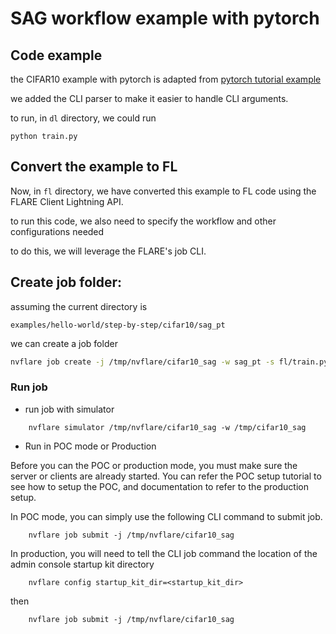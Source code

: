 
# SAG workflow example with pytorch 

## Code example

the CIFAR10 example with pytorch is adapted from [pytorch tutorial example](https://github.com/pytorch/tutorials/blob/main/beginner_source/blitz/cifar10_tutorial.py)

we added the CLI parser to make it easier to handle CLI arguments. 

to run, in ``dl`` directory, we could run

```
python train.py

```

## Convert the example to FL

Now, in ```fl``` directory, we have converted this example to FL code using the FLARE Client Lightning API.

to run this code, we also need to specify the workflow and other configurations needed

to do this, we will leverage the FLARE's job CLI.


## Create job folder:

assuming the current directory is

```
examples/hello-world/step-by-step/cifar10/sag_pt
```

we can create a job folder

```bash
nvflare job create -j /tmp/nvflare/cifar10_sag -w sag_pt -s fl/train.py 
```

### Run job

* run job with simulator

```
    nvflare simulator /tmp/nvflare/cifar10_sag -w /tmp/cifar10_sag 
```

* Run in POC mode or Production

Before you can the POC or production mode, you must make sure the server or clients are already started.
You can refer the POC setup tutorial to see how to setup the POC, and documentation to refer to the
production setup.

In POC mode, you can simply use the following CLI command to submit job.
```
    nvflare job submit -j /tmp/nvflare/cifar10_sag
```

In production, you will need to tell the CLI job command the location of the admin console startup kit directory

```
    nvflare config startup_kit_dir=<startup_kit_dir>
```
then

```
    nvflare job submit -j /tmp/nvflare/cifar10_sag
```



